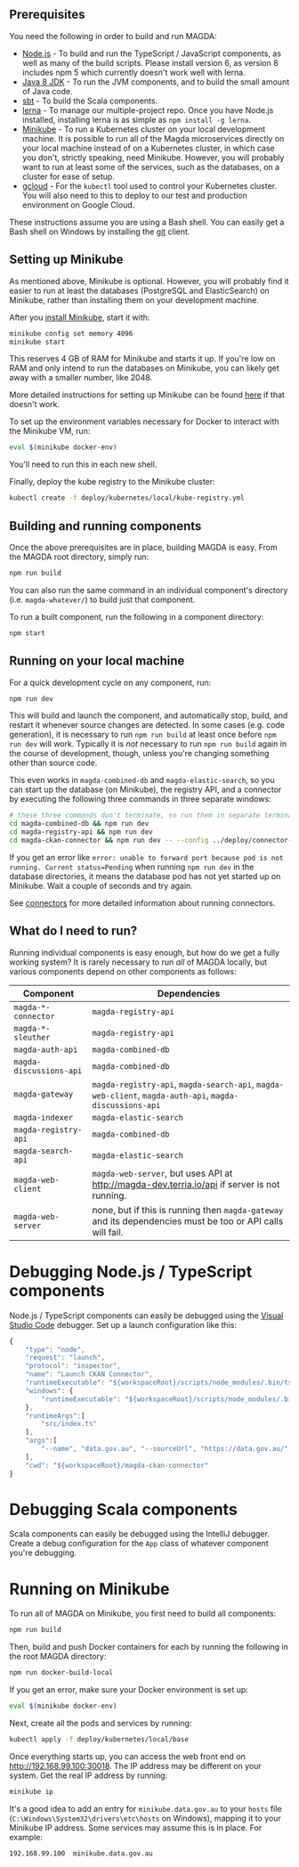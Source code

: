 ## Prerequisites

You need the following in order to build and run MAGDA:

* [Node.js](https://nodejs.org/en/) - To build and run the TypeScript / JavaScript components, as well as many of the build scripts.  Please install version 6, as version 8 includes npm 5 which currently doesn't work well with lerna.
* [Java 8 JDK](http://www.oracle.com/technetwork/java/javase/downloads/jdk8-downloads-2133151.html) - To run the JVM components, and to build the small amount of Java code.
* [sbt](http://www.scala-sbt.org/) - To build the Scala components.
* [lerna](https://lernajs.io/) - To manage our multiple-project repo.  Once you have Node.js installed, installing lerna is as simple as `npm install -g lerna`.
* [Minikube](https://github.com/kubernetes/minikube) - To run a Kubernetes cluster on your local development machine.  It is possible to run all of the Magda microservices directly on your local machine instead of on a Kubernetes cluster, in which case you don't, strictly speaking, need Minikube.  However, you will probably want to run at least some of the services, such as the databases, on a cluster for ease of setup.
* [gcloud](https://cloud.google.com/sdk/gcloud/) - For the `kubectl` tool used to control your Kubernetes cluster.  You will also need to this to deploy to our test and production environment on Google Cloud.

These instructions assume you are using a Bash shell.  You can easily get a Bash shell on Windows by installing the [git](https://git-scm.com/downloads) client.

## Setting up Minikube

As mentioned above, Minikube is optional.  However, you will probably find it easier to run at least the databases (PostgreSQL and ElasticSearch) on Minikube, rather than installing them on your development machine.

After you [install Minikube](https://github.com/kubernetes/minikube/releases), start it with:

```bash
minikube config set memory 4096
minikube start
```

This reserves 4 GB of RAM for Minikube and starts it up.  If you're low on RAM and only intend to run the databases on Minikube, you can likely get away with a smaller number, like 2048.

More detailed instructions for setting up Minikube can be found [here](https://github.com/kubernetes/minikube) if that doesn't work.

To set up the environment variables necessary for Docker to interact with the Minikube VM, run:

```bash
eval $(minikube docker-env)
```

You'll need to run this in each new shell.

Finally, deploy the kube registry to the Minikube cluster:

```bash
kubectl create -f deploy/kubernetes/local/kube-registry.yml
```

## Building and running components

Once the above prerequisites are in place, building MAGDA is easy.  From the MAGDA root directory, simply run:

```bash
npm run build
```

You can also run the same command in an individual component's directory (i.e. `magda-whatever/`) to build just that component.

To run a built component, run the following in a component directory:

```bash
npm start
```

## Running on your local machine

For a quick development cycle on any component, run:

```bash
npm run dev
```

This will build and launch the component, and automatically stop, build, and restart it whenever source changes are detected.  In some cases (e.g. code generation), it is necessary to run `npm run build` at least once before `npm run dev` will work.  Typically it is _not_ necessary to run `npm run build` again in the course of development, though, unless you're changing something other than source code.

This even works in `magda-combined-db` and `magda-elastic-search`, so you can start up the database (on Minikube), the registry API, and a connector by executing the following three commands in three separate windows:

```bash
# these three commands don't terminate, so run them in separate terminals
cd magda-combined-db && npm run dev
cd magda-registry-api && npm run dev
cd magda-ckan-connector && npm run dev -- --config ../deploy/connector-config/data-gov-au.json
```

If you get an error like `error: unable to forward port because pod is not running. Current status=Pending` when running `npm run dev` in the database directories, it means the database pod has not yet started up on Minikube.  Wait a couple of seconds and try again.

See [connectors](connectors.md) for more detailed information about running connectors.

## What do I need to run?

Running individual components is easy enough, but how do we get a fully working system?  It is rarely necessary to run _all_ of MAGDA locally, but various components depend on other components as follows:

| Component | Dependencies |
| --------- | ------------ |
| `magda-*-connector` | `magda-registry-api` |
| `magda-*-sleuther` | `magda-registry-api` |
| `magda-auth-api` | `magda-combined-db` |
| `magda-discussions-api` | `magda-combined-db` |
| `magda-gateway` | `magda-registry-api`, `magda-search-api`, `magda-web-client`, `magda-auth-api`, `magda-discussions-api` |
| `magda-indexer` | `magda-elastic-search` |
| `magda-registry-api` | `magda-combined-db` |
| `magda-search-api` | `magda-elastic-search` |
| `magda-web-client` | `magda-web-server`, but uses API at http://magda-dev.terria.io/api if server is not running. |
| `magda-web-server` | none, but if this is running then `magda-gateway` and its dependencies must be too or API calls will fail. |

# Debugging Node.js / TypeScript components

Node.js / TypeScript components can easily be debugged using the [Visual Studio Code](https://code.visualstudio.com/) debugger.  Set up a launch configuration like this:

```javascript
{
    "type": "node",
    "request": "launch",
    "protocol": "inspector",
    "name": "Launch CKAN Connector",
    "runtimeExecutable": "${workspaceRoot}/scripts/node_modules/.bin/ts-node",
    "windows": {
        "runtimeExecutable": "${workspaceRoot}/scripts/node_modules/.bin/ts-node.cmd"
    },
    "runtimeArgs":[
        "src/index.ts"
    ],
    "args":[
        "--name", "data.gov.au", "--sourceUrl", "https://data.gov.au/"
    ],
    "cwd": "${workspaceRoot}/magda-ckan-connector"
}
```

# Debugging Scala components

Scala components can easily be debugged using the IntelliJ debugger.  Create a debug configuration for the `App` class of whatever component you're debugging.

# Running on Minikube

To run all of MAGDA on Minikube, you first need to build all components:

```bash
npm run build
```

Then, build and push Docker containers for each by running the following in the root MAGDA directory:

```bash
npm run docker-build-local
```

If you get an error, make sure your Docker environment is set up:

```bash
eval $(minikube docker-env)
```

Next, create all the pods and services by running:

```bash
kubectl apply -f deploy/kubernetes/local/base
```

Once everything starts up, you can access the web front end on http://192.168.99.100:30018.  The IP address may be different on your system.  Get the real IP address by running:

```bash
minikube ip
```

It's a good idea to add an entry for `minikube.data.gov.au` to your `hosts` file (`C:\Windows\System32\drivers\etc\hosts` on Windows), mapping it to your Minikube IP address.  Some services may assume this is in place.  For example:

```
192.168.99.100	minikube.data.gov.au
```
